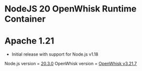 <!--
#
# Licensed to the Apache Software Foundation (ASF) under one or more
# contributor license agreements.  See the NOTICE file distributed with
# this work for additional information regarding copyright ownership.
# The ASF licenses this file to You under the Apache License, Version 2.0
# (the "License"); you may not use this file except in compliance with
# the License.  You may obtain a copy of the License at
#
#     http://www.apache.org/licenses/LICENSE-2.0
#
# Unless required by applicable law or agreed to in writing, software
# distributed under the License is distributed on an "AS IS" BASIS,
# WITHOUT WARRANTIES OR CONDITIONS OF ANY KIND, either express or implied.
# See the License for the specific language governing permissions and
# limitations under the License.
#
-->

# NodeJS 20 OpenWhisk Runtime Container

# Apache 1.21
  - Initial release with support for Node.js v1.18

Node.js version = [20.3.0](https://nodejs.org/en/blog/release/v20.3.0/)
OpenWhisk version = [OpenWhisk v3.21.7](https://www.npmjs.com/package/openwhisk)
